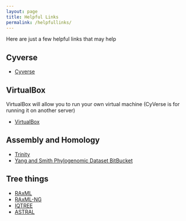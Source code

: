 ```yaml
---
layout: page
title: Helpful Links
permalink: /helpfullinks/
---
```


Here are just a few helpful links that may help

## Cyverse

- [Cyverse](http://www.cyverse.org/)

## VirtualBox 

VirtualBox will allow you to run your own virtual machine (CyVerse is for running it on another server)

- [VirtualBox](https://www.virtualbox.org/)

## Assembly and Homology

- [Trinity](https://github.com/trinityrnaseq/trinityrnaseq/wiki)
- [Yang and Smith Phylogenomic Dataset BitBucket](https://bitbucket.org/yangya/phylogenomic_dataset_construction)


## Tree things

- [RAxML](https://github.com/stamatak/standard-RAxML)
- [RAxML-NG](https://github.com/amkozlov/raxml-ng)
- [IQTREE](http://www.iqtree.org/)
- [ASTRAL](https://github.com/smirarab/ASTRAL)

